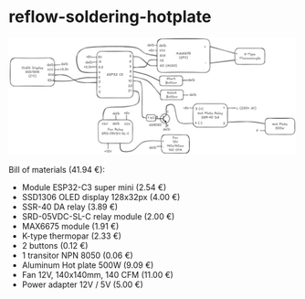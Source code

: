 # reflow-soldering-hotplate

<img src="https://github.com/socjordi/reflow-soldering-hotplate/blob/main/images/schematics.png" width="800"/>

Bill of materials (41.94 €):

- Module ESP32-C3 super mini (2.54 €)
- SSD1306 OLED display 128x32px (4.00 €)
- SSR-40 DA relay (3.89 €)
- SRD-05VDC-SL-C relay module (2.00 €)
- MAX6675 module (1.91 €)
- K-type thermopar (2.33 €)
- 2 buttons (0.12 €)
- 1 transitor NPN 8050 (0.06 €)
- Aluminum Hot plate 500W (9.09 €)
- Fan 12V, 140x140mm, 140 CFM (11.00 €)
- Power adapter 12V / 5V (5.00 €)
